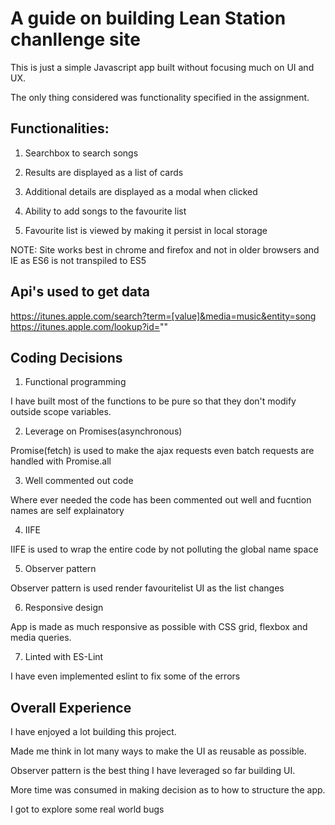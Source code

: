 # A guide on building Lean Station chanllenge site

This is just a simple Javascript app built without focusing much on UI and UX.

The only thing considered was functionality specified in the assignment.

## Functionalities:

1. Searchbox to search songs

2. Results are displayed as a list of cards

3. Additional details are displayed as a modal when clicked

4. Ability to add songs to the favourite list

5. Favourite list is viewed by making it persist in local storage

NOTE: Site works best in chrome and firefox and not in older browsers and IE as ES6 is not transpiled to ES5

## Api's used to get data

https://itunes.apple.com/search?term=[value]&media=music&entity=song
https://itunes.apple.com/lookup?id=""


## Coding Decisions

1. Functional programming

  I have built most of the functions to be pure so that they don't modify outside scope variables.

2. Leverage on Promises(asynchronous)

  Promise(fetch) is used to make the ajax requests even batch requests are handled with Promise.all

3. Well commented out code

  Where ever needed the code has been commented out well and fucntion names are self explainatory

4. IIFE

  IIFE is used to wrap the entire code by not polluting the global name space

5. Observer pattern

  Observer pattern is used render favouritelist UI as the list changes

6. Responsive design

  App is made as much responsive as possible with CSS grid, flexbox and media queries.

7. Linted  with ES-Lint

  I have even implemented eslint to fix some of the errors

## Overall Experience

I have enjoyed a lot building this project.

Made me think in lot many ways to make the UI as reusable as possible.

Observer pattern is the best thing I have leveraged so far building UI.

More time was consumed in making decision as to how to structure the app.

I got to explore some real world bugs




